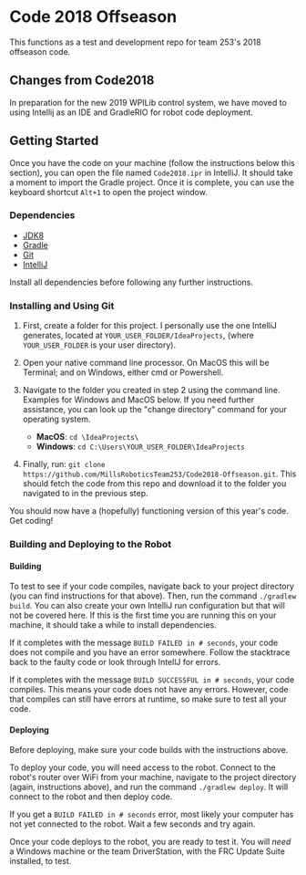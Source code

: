 # Code 2018 Offseason
This functions as a test and development repo for team 253's 2018 offseason code. 

## Changes from Code2018
In preparation for the new 2019 WPILib control system, we have moved to using Intellij as an IDE and GradleRIO for robot code deployment. 

## Getting Started
Once you have the code on your machine (follow the instructions below this section), you can open the file named `Code2018.ipr` in IntelliJ. It should take a moment to import the Gradle project. Once it is complete, you can use the keyboard shortcut `Alt+1` to open the project window.

### Dependencies
- [JDK8](http://www.oracle.com/technetwork/java/javase/downloads/jdk8-downloads-2133151.html)
- [Gradle](https://gradle.org/install/)
- [Git](https://git-scm.com/book/en/v2/Getting-Started-Installing-Git)
- [IntelliJ](https://www.jetbrains.com/idea/)

Install all dependencies before following any further instructions.

### Installing and Using Git
1. First, create a folder for this project. I personally use the one IntelliJ generates, located at `YOUR_USER_FOLDER/IdeaProjects`, (where `YOUR_USER_FOLDER` is your user directory).

2. Open your native command line processor. On MacOS this will be Terminal; and on Windows, either cmd or Powershell. 

3. Navigate to the folder you created in step 2 using the command line. Examples for Windows and MacOS below. If you need further assistance, you can look up the "change directory" command for your operating system.
	- **MacOS**: `cd \IdeaProjects\`
	- **Windows**: `cd C:\Users\YOUR_USER_FOLDER\IdeaProjects`

4. Finally, run: `git clone https://github.com/MillsRoboticsTeam253/Code2018-Offseason.git`. 
This should fetch the code from this repo and download it to the folder you navigated to in the previous step.

You should now have a (hopefully) functioning version of this year's code. Get coding!

### Building and Deploying to the Robot

#### Building
To test to see if your code compiles, navigate back to your project directory (you can find instructions for that above). Then, run the command `./gradlew build`. You can also create your own IntelliJ run configuration but that will not be covered here. If this is the first time you are running this on your machine, it should take a while to install dependencies. 

If it completes with the message `BUILD FAILED in # seconds`, your code does not compile and you have an error somewhere. Follow the stacktrace back to the faulty code or look through IntellJ for errors.

If it completes with the message `BUILD SUCCESSFUL in # seconds`, your code compiles. This means your code does not have any errors. However, code that compiles can still have errors at runtime, so make sure to test all your code.

#### Deploying
Before deploying, make sure your code builds with the instructions above.

To deploy your code, you will need access to the robot. Connect to the robot's router over WiFi from your machine, navigate to the project directory (again, instructions above), and run the command `./gradlew deploy`. It will connect to the robot and then deploy code. 

If you get a `BUILD FAILED in # seconds` error, most likely your computer has not yet connected to the robot. Wait a few seconds and try again. 

Once your code deploys to the robot, you are ready to test it. You will *need* a Windows machine or the team DriverStation, with the FRC Update Suite installed, to test.

